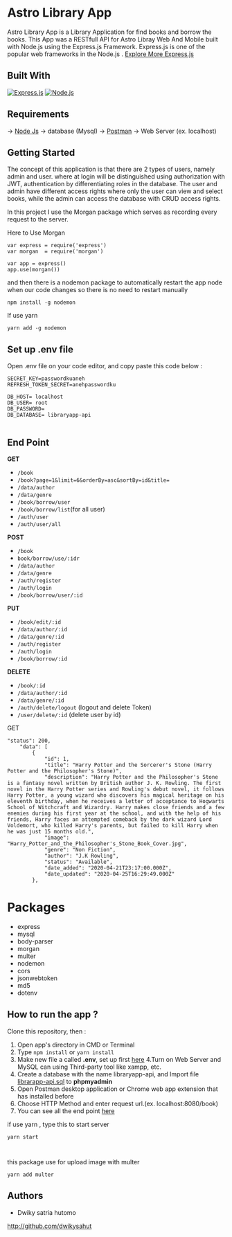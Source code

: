 # Astro Library App
Astro Library App is a Library Application for find books and borrow the books. This App was a RESTfull API for Astro Libray Web And Mobile built with Node.js using the Express.js Framework. Express.js is one of the popular web frameworks in the Node.js .  [Explore More Express.js](https://en.wikipedia.org/wiki/Express.js)

## Built With
[![Express.js](https://img.shields.io/badge/Express.js-4.17.1-orange.svg?style=rounded-square)](https://expressjs.com/en/starter/installing.html)
[![Node.js](https://img.shields.io/badge/Node.js-v12.16.2-green.svg?style=rounded-square)](https://nodejs.org/)


## Requirements
-> <a href="https://nodejs.org/en/download/">Node Js</a>
-> database (Mysql)
-> <a href="https://www.getpostman.com/">Postman</a>
-> Web Server (ex. localhost)

## Getting Started

The concept of this application is that there are 2 types of users, namely admin and user. where at login will be distinguished using authorization with JWT, authentication by differentiating roles in the database.
The user and admin have different access rights where only the user can view and select books, while the admin can access the database with CRUD access rights.

In this project I use the Morgan package which serves as recording every request to the server.

Here to Use Morgan
```
var express = require('express')
var morgan  = require('morgan')
 
var app = express()
app.use(morgan())
```
and then there is a nodemon package to automatically restart the app node when our code changes so there is no need to restart manually

```
npm install -g nodemon

```
If use yarn


```
yarn add -g nodemon

```

## Set up .env file
Open .env file on your code editor, and copy paste this code below :
```
SECRET_KEY=passwordkuaneh
REFRESH_TOKEN_SECRET=anehpasswordku

DB_HOST= localhost
DB_USER= root
DB_PASSWORD=
DB_DATABASE= libraryapp-api
  
```
## End Point
**GET**
* `/book`
* `/book?page=1&limit=6&orderBy=asc&sortBy=id&title=`
* `/data/author`
* `/data/genre`
* `/book/borrow/user`
* `/book/borrow/list`(for all user)
* `/auth/user` 
* `/auth/user/all` 

**POST**
* `/book`
* `book/borrow/use/:idr`
* `/data/author`
* `/data/genre`
* `/auth/register`
* `/auth/login`
* `/book/borrow/user/:id`

**PUT**
* `/book/edit/:id`
* `/data/author/:id`
* `/data/genre/:id`
* `/auth/register`
* `/auth/login`
* `/book/borrow/:id`

**DELETE**
* `/book/:id`
* `/data/author/:id`
* `/data/genre/:id`
* `/auth/delete/logout` (logout and delete Token)
* `/user/delete/:id` (delete user by id)

GET 


```
"status": 200,
    "data": [
        {
            "id": 1,
            "title": "Harry Potter and the Sorcerer's Stone (Harry Potter and the Philosopher's Stone)",
            "description": "Harry Potter and the Philosopher's Stone is a fantasy novel written by British author J. K. Rowling. The first novel in the Harry Potter series and Rowling's debut novel, it follows Harry Potter, a young wizard who discovers his magical heritage on his eleventh birthday, when he receives a letter of acceptance to Hogwarts School of Witchcraft and Wizardry. Harry makes close friends and a few enemies during his first year at the school, and with the help of his friends, Harry faces an attempted comeback by the dark wizard Lord Voldemort, who killed Harry's parents, but failed to kill Harry when he was just 15 months old.",
            "image": "Harry_Potter_and_the_Philosopher's_Stone_Book_Cover.jpg",
            "genre": "Non Fiction",
            "author": "J.K Rowling",
            "status": "Available",
            "date_added": "2020-04-21T23:17:00.000Z",
            "date_updated": "2020-04-25T16:29:49.000Z"
        },

```
# Packages
- express
- mysql
- body-parser
- morgan
- multer
- nodemon
- cors
- jsonwebtoken
- md5
- dotenv


## How to run the app ?
Clone this repository, then :
1. Open app's directory in CMD or Terminal
2. Type `npm install` or `yarn install`
3. Make new file a called **.env**, set up first [here](#set-up-env-file)
4.Turn on Web Server and MySQL can using Third-party tool like xampp, etc.
5. Create a database with the name libraryapp-api, and Import file [librarapp-api.sql](librarapp-api.sql) to **phpmyadmin**
6. Open Postman desktop application or Chrome web app extension that has installed before
7. Choose HTTP Method and enter request url.(ex. localhost:8080/book)
8. You can see all the end point [here](#end-point)

if use yarn , type this to start server


```
yarn start



```
this package use for upload image with multer


```
yarn add multer

```

## Authors

* Dwiky satria hutomo

http://github.com/dwikysahut

